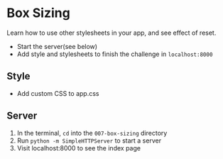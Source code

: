 # Box Sizing
Learn how to use other stylesheets in your app, and see effect of reset.

* Start the server(see below)
* Add style and stylesheets to finish the challenge in `localhost:8000`

## Style
* Add custom CSS to app.css

## Server
1. In the terminal, `cd` into the `007-box-sizing` directory
1. Run `python -m SimpleHTTPServer` to start a server
1. Visit localhost:8000 to see the index page
